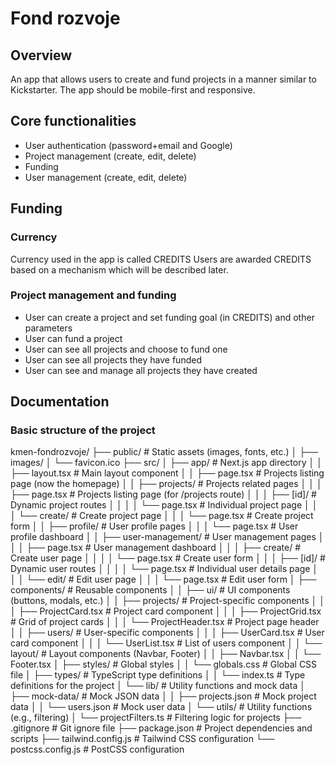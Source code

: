 # Fond rozvoje

## Overview
An app that allows users to create and fund projects in a manner similar to Kickstarter.
The app should be mobile-first and responsive.

## Core functionalities
- User authentication (password+email and Google)
- Project management (create, edit, delete)
- Funding
- User management (create, edit, delete)

## Funding
### Currency
Currency used in the app is called CREDITS
Users are awarded CREDITS based on a mechanism which will be described later.

### Project management and funding
- User can create a project and set funding goal (in CREDITS) and other parameters
- User can fund a project
- User can see all projects and choose to fund one
- User can see all projects they have funded
- User can see and manage all projects they have created


## Documentation

### Basic structure of the project

kmen-fondrozvoje/
├── public/                     # Static assets (images, fonts, etc.)
│   ├── images/
│   └── favicon.ico
├── src/
│   ├── app/                    # Next.js app directory
│   │   ├── layout.tsx          # Main layout component
│   │   ├── page.tsx            # Projects listing page (now the homepage)
│   │   ├── projects/           # Projects related pages
│   │   │   ├── page.tsx        # Projects listing page (for /projects route)
│   │   │   ├── [id]/           # Dynamic project routes
│   │   │   │   └── page.tsx    # Individual project page
│   │   │   └── create/         # Create project page
│   │   │       └── page.tsx    # Create project form
│   │   ├── profile/            # User profile pages
│   │   │   └── page.tsx        # User profile dashboard
│   │   ├── user-management/     # User management pages
│   │   │   ├── page.tsx        # User management dashboard
│   │   │   ├── create/         # Create user page
│   │   │   │   └── page.tsx    # Create user form
│   │   │   ├── [id]/           # Dynamic user routes
│   │   │   │   └── page.tsx    # Individual user details page
│   │   │   └── edit/           # Edit user page
│   │   │       └── page.tsx    # Edit user form
│   ├── components/             # Reusable components
│   │   ├── ui/                 # UI components (buttons, modals, etc.)
│   │   ├── projects/           # Project-specific components
│   │   │   ├── ProjectCard.tsx  # Project card component
│   │   │   ├── ProjectGrid.tsx  # Grid of project cards
│   │   │   └── ProjectHeader.tsx # Project page header
│   │   ├── users/              # User-specific components
│   │   │   ├── UserCard.tsx     # User card component
│   │   │   └── UserList.tsx     # List of users component
│   │   └── layout/             # Layout components (Navbar, Footer)
│   │       ├── Navbar.tsx
│   │       └── Footer.tsx
│   ├── styles/                 # Global styles
│   │   └── globals.css         # Global CSS file
│   ├── types/                  # TypeScript type definitions
│   │   └── index.ts            # Type definitions for the project
│   └── lib/                    # Utility functions and mock data
│       ├── mock-data/          # Mock JSON data
│       │   ├── projects.json    # Mock project data
│       │   └── users.json       # Mock user data
│       └── utils/              # Utility functions (e.g., filtering)
│           └── projectFilters.ts # Filtering logic for projects
├── .gitignore                  # Git ignore file
├── package.json                # Project dependencies and scripts
├── tailwind.config.js          # Tailwind CSS configuration
└── postcss.config.js           # PostCSS configuration





